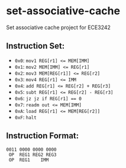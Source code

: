 # set-associative-cache
Set associative cache project for ECE3242 

## Instruction Set:
- `0x0`: `mov1 REG[r1] <= MEM[IMM]`
- `0x1`: `mov2 MEM[IMM] <= REG[r1]`
- `0x2`: `mov3 MEM[REG[r1]] <= REG[r2]`
- `0x3`: `mov4 REG[r1] <= IMM`
- `0x4`: `add REG[r1] <= REG[r2] + REG[r3]`
- `0x5`: `subt REG[r1] <= REG[r2] - REG[r3]`
- `0x6`: `jz jz if REG[r1] == 0`
- `0x7`: `readm out <= MEM[IMM]`
- `0xA`: `load REG[r1] <= MEM[REG[r2]]`
- `0xF`: `halt`

## Instruction Format:
```
0011 0000 0000 0000
 OP  REG1 REG2 REG3
 OP  REG1    IMM
```
